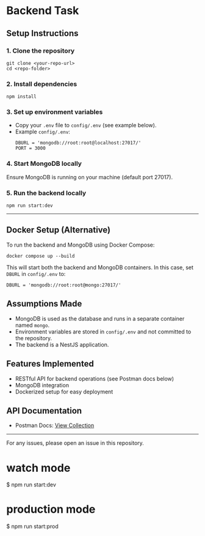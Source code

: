 
# Backend Task


## Setup Instructions

### 1. Clone the repository
```
git clone <your-repo-url>
cd <repo-folder>
```

### 2. Install dependencies
```
npm install
```

### 3. Set up environment variables
- Copy your `.env` file to `config/.env` (see example below).
- Example `config/.env`:
  ```
  DBURL = 'mongodb://root:root@localhost:27017/'
  PORT = 3000
  ```

### 4. Start MongoDB locally
Ensure MongoDB is running on your machine (default port 27017).

### 5. Run the backend locally
```
npm run start:dev
```

---

## Docker Setup (Alternative)
To run the backend and MongoDB using Docker Compose:
```
docker compose up --build
```
This will start both the backend and MongoDB containers. In this case, set `DBURL` in `config/.env` to:
```
DBURL = 'mongodb://root:root@mongo:27017/'
```

## Assumptions Made
- MongoDB is used as the database and runs in a separate container named `mongo`.
- Environment variables are stored in `config/.env` and not committed to the repository.
- The backend is a NestJS application.

## Features Implemented
- RESTful API for backend operations (see Postman docs below)
- MongoDB integration
- Dockerized setup for easy deployment

## API Documentation
- Postman Docs: [View Collection](https://documenter.getpostman.com/view/30060548/2sB3HtGx2t)

---

For any issues, please open an issue in this repository.

# watch mode
$ npm run start:dev

# production mode
$ npm run start:prod
```
